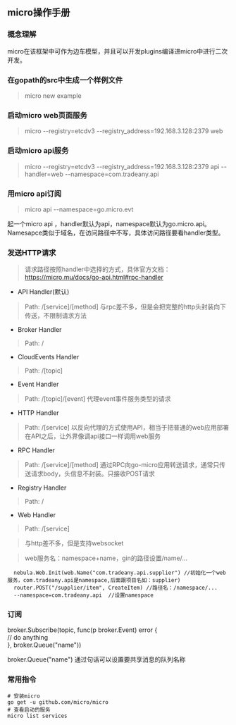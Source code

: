 ## micro操作手册

### 概念理解
micro在该框架中可作为边车模型，并且可以开发plugins编译进micro中进行二次开发。

### 在gopath的src中生成一个样例文件
> micro new example   

### 启动micro web页面服务
> micro --registry=etcdv3 --registry_address=192.168.3.128:2379 web

### 启动micro api服务
> micro --registry=etcdv3 --registry_address=192.168.3.128:2379 api --handler=web --namespace=com.tradeany.api

### 用micro api订阅
> micro api  --namespace=go.micro.evt  

起一个micro api ，handler默认为api，namespace默认为go.micro.api。Namesapce类似于域名，在访问路径中不写，具体访问路径要看handler类型。

### 发送HTTP请求
> 请求路径按照handler中选择的方式，具体官方文档：https://micro.mu/docs/go-api.html#rpc-handler

+ API Handler(默认)
> Path: /[service]/[method]
> 与rpc差不多，但是会把完整的http头封装向下传送，不限制请求方法

+ Broker Handler
> Path: /

+ CloudEvents Handler
> Path: /[topic]

+ Event Handler
> Path: /[topic]/[event]
> 代理event事件服务类型的请求

+ HTTP Handler
> Path: /[service]
> 以反向代理的方式使用API，相当于把普通的web应用部署在API之后，让外界像调api接口一样调用web服务

+ RPC Handler
> Path: /[service]/[method]
> 通过RPC向go-micro应用转送请求，通常只传送请求body，头信息不封装。只接收POST请求

+ Registry Handler
> Path: /

+ Web Handler
> Path: /[service]

> 与http差不多，但是支持websocket

> web服务名：namespace+name，gin的路径设置/name/...

```
  nebula.Web.Init(web.Name("com.tradeany.api.supplier") //初始化一个web服务，com.tradeany.api是namespace,后面跟项目名如：supplier)
  router.POST("/supplier/item", CreateItem) //路径名：/namespace/...
  --namespace=com.tradeany.api  //设置namespace
```

### 订阅
broker.Subscribe(topic, func(p broker.Event) error {    
	// do anything    
}, broker.Queue("name"))
  
broker.Queue("name") 通过句话可以设置要共享消息的队列名称

### 常用指令
```
# 安装micro
go get -u github.com/micro/micro
# 查看启动的服务
micro list services

```
